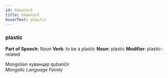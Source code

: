 ```yaml
---
id: höwunzul
title: höwunzul
hoverText: plastic
---
```


### plastic

**Part of Speech**: Noun
**Verb**: to be a plastic
**Noun**: plastic
**Modifier**: plastic-related

Mongolian хуванцар qubančir  
*Mongolic Language Family*